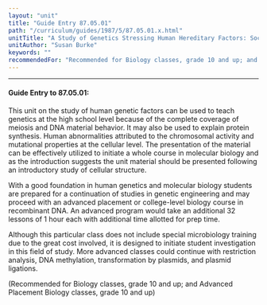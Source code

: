 ```yaml
---
layout: "unit"
title: "Guide Entry 87.05.01"
path: "/curriculum/guides/1987/5/87.05.01.x.html"
unitTitle: "A Study of Genetics Stressing Human Hereditary Factors: Sociobiology"
unitAuthor: "Susan Burke"
keywords: ""
recommendedFor: "Recommended for Biology classes, grade 10 and up; and Advanced Placement Biology classes, grade 10 and up"
---
```

<body>
<hr/>
<h4>
Guide Entry to 87.05.01:
</h4>
This unit on the study of human genetic factors can be used to teach genetics at the high school level because of the complete coverage of meiosis and DNA material behavior. It may also be used to explain protein synthesis. Human abnormalities attributed to the chromosomal activity and mutational properties at the cellular level. The presentation of the material can be effectively utilized to initiate a whole course in molecular biology and as the introduction suggests the unit material should be presented following an introductory study of cellular structure.
<p>
With a good foundation in human genetics and molecular biology students are prepared for a continuation of studies in genetic engineering and may proceed with an advanced placement or college-level biology course in recombinant DNA. An advanced program would take an additional 32 lessons of 1 hour each with additional time allotted for prep time.
</p>
<p>
Although this particular class does not include special microbiology training due to the great cost involved, it is designed to initiate student investigation in this field of study. More advanced classes could continue with restriction analysis, DNA methylation, transformation by plasmids, and plasmid ligations.
</p>
<p>
(Recommended for Biology classes, grade 10 and up; and Advanced Placement Biology classes, grade 10 and up)
</p>
</body>